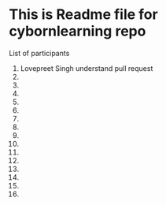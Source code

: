 # This is Readme file for cybornlearning repo
List of participants
1. Lovepreet Singh understand pull request
2.
3.
4.
5.
6.
7.
8.
9.
10.
11.
12.
13.
14.
15.
16.
